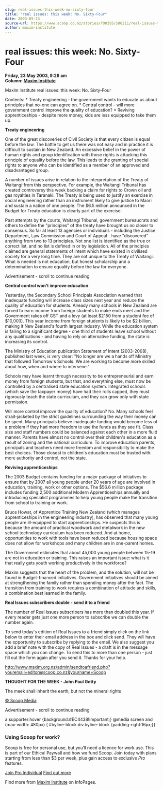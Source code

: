 ```yaml
---
slug: real-issues-this-week-no-sixty-four
title: "real issues: this week: No. Sixty-Four"
date: 2003-05-23
source-url: https://www.scoop.co.nz/stories/PO0305/S00211/real-issues-this-week-no-sixty-four.htm
author: maxim-institute
---
```

real issues: this week: No. Sixty-Four
======================================

**Friday, 23 May 2003, 9:28 am**  
**Column: [Maxim Institute](https://info.scoop.co.nz/Maxim_Institute)**

Maxim Institute real issues: this week: No. Sixty-Four

Contents: \* Treaty engineering - the government wants to educate us about principles that no-one can agree on. \* Central control - will more government control improve the quality of education? \* Reviving apprenticeships - despite more money, kids are less equipped to take them up.

**Treaty engineering**

One of the great discoveries of Civil Society is that every citizen is equal before the law. The battle to get us there was not easy and in practice it is difficult to sustain in New Zealand. An excessive belief in the power of human rights and group identification with those rights is attacking this principle of equality before the law. This leads to the granting of special rights to anyone who can be identified as a member of an approved and disadvantaged group.

A number of issues arise in relation to the interpretation of the Treaty of Waitangi from this perspective. For example, the Waitangi Tribunal has created controversy this week backing a claim for rights to Crown oil and gas royalties in Taranaki. The Treaty is being used to justify an exercise in social engineering rather than an instrument likely to give justice to Maori and sustain a nation of one people. The $6.5 million announced in the Budget for Treaty education is clearly part of the exercise.

Past attempts by the courts, Waitangi Tribunal, government bureaucrats and others to define the "principles" of the treaty have brought us no closer to consensus. So far at least 13 agencies or individuals - including the Justice Department, Law Commission and Court of Appeal - have "discovered" anything from two to 13 principles. Not one list is identified as the true or correct list, and no list is defined in or by legislation. All of the principles claimed are general statements of intent which have existed in civilised society for a very long time. They are not unique to the Treaty of Waitangi. What is needed is not education, but honest scholarship and a determination to ensure equality before the law for everyone.

Advertisement - scroll to continue reading





**Central control won't improve education**

Yesterday, the Secondary School Principals Association warned that inadequate funding will increase class sizes next year and reduce the quality of education for students. Already many schools in New Zealand are forced to earn income from foreign students to make ends meet and the Government rakes off GST and a levy (at least $2150 from a student fee of $10,000). This year income from foreign students is likely to be $2 billion, making it New Zealand's fourth largest industry. While the education system is failing to a significant degree - one third of students leave school without any qualifications - and having to rely on alternative funding, the state is increasing its control.

The Ministry of Education publication Statement of Intent (2003-2008), published last week, is very clear: "No longer are we a hands off Ministry that followed Tomorrow's Schools. We are working to become more skilled about how, when and where to intervene."

Schools may have learnt through necessity to be entrepreneurial and earn money from foreign students, but that, and everything else, must now be controlled by a centralised state education system. Integrated schools (which save the taxpayer money) have had their rolls capped, they must rigorously teach the state curriculum, and they can grow only with state permission.

Will more control improve the quality of education? No. Many schools feel strait-jacketed by the strict guidelines surrounding the way their money can be spent. Many principals believe inadequate funding would become less of a problem if they had more freedom to use the funds as they see fit. Class size and staff numbers could be balanced against each other in a more fluid manner. Parents have almost no control over their children's education as a result of zoning and the national curriculum. To improve education parents, principals and teachers need more freedom and responsibility to make the best choices. Those closest to children's education must be trusted with more authority and control, not the state.

**Reviving apprenticeships**

The 2003 Budget contains funding for a major package of initiatives to ensure that by 2007 all young people under 20 years of age are involved in education, training, work or other options. The $56.6 million package includes funding 2,500 additional Modern Apprenticeships annually and introducing specialist programmes to help young people make the transition from school to training or work.

Bruce Howat, of Apprentice Training New Zealand (which manages apprenticeships in the engineering industry), has observed that many young people are ill-equipped to start apprenticeships. He suspects this is because the amount of practical woodwork and metalwork in the new school technology curriculum has been reduced. And at home, opportunities to work with tools have been reduced because housing space does not allow for workshops and many children are in one-parent homes.

The Government estimates that about 45,000 young people between 15-19 are not in education or training. This raises an important issue: what is it that really gets youth working productively in the workforce?

Maxim suggests that the heart of the problem, and the solution, will not be found in Budget-financed initiatives. Government initiatives should be aimed at strengthening the family rather than spending money after the fact. The transition from training to work requires a combination of attitude and skills, a combination best learned in the family.

**Real Issues subscribers double - send it to a friend**

The number of Real Issues subscribers has more than doubled this year. If every reader gets just one more person to subscribe we can double the number again.

To send today's edition of Real Issues to a friend simply click on the link below to enter their email address in the box and click send. They will have the opportunity to subscribe by replying to the email. We also suggest you add a brief note with the copy of Real Issues - a draft is in the message space which you can change. To send this to more than one person - just fill out the form again after you send it. Thanks for your help.

http://www.maxim.org.nz/admin/sendtoafriend.php?youremail=editor@scoop.co.nz&yourname=Scoop

**THOUGHT FOR THE WEEK - John Paul Getty**

The meek shall inherit the earth, but not the mineral rights  

[© Scoop Media](http://www.scoop.co.nz/about/terms.html)  

Advertisement - scroll to continue reading



a.supporter:hover {background:#EC4438!important;} @media screen and (max-width: 480px) { #byline-block div.byline-block {padding-right:16px;}}

### Using Scoop for work?

Scoop is free for personal use, but you’ll need a licence for work use. This is part of our Ethical Paywall and how we fund Scoop. Join today with plans starting from less than $3 per week, plus gain access to exclusive _Pro_ features.  
  
[Join Pro Individual](https://pro.scoop.co.nz/Individual/?from=ProIn24) [Find out more](https://pro.scoop.co.nz/using-scoop-for-work/?from=ProIn24)

Find more from [Maxim Institute](https://info.scoop.co.nz/Maxim_Institute) on InfoPages.